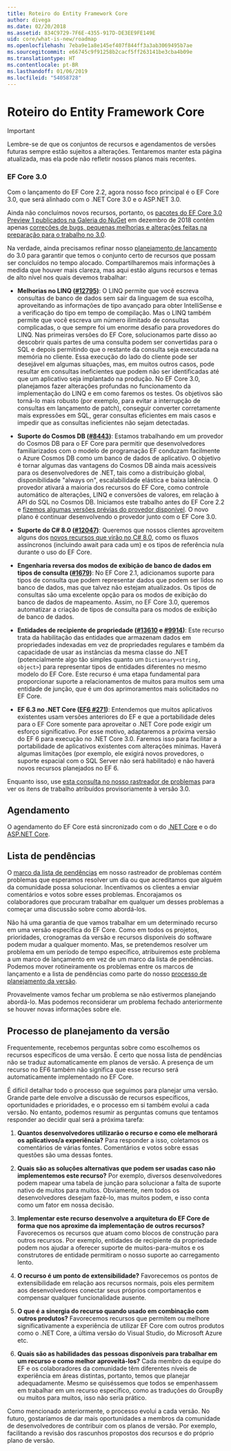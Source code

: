 ```yaml
---
title: Roteiro do Entity Framework Core
author: divega
ms.date: 02/20/2018
ms.assetid: 834C9729-7F6E-4355-917D-DE3EE9FE149E
uid: core/what-is-new/roadmap
ms.openlocfilehash: 7eba9e1a8e145ef407f844ff3a3ab3069495b7ae
ms.sourcegitcommit: e66745c9f91258b2cacf5ff263141be3cba4b09e
ms.translationtype: HT
ms.contentlocale: pt-BR
ms.lasthandoff: 01/06/2019
ms.locfileid: "54058728"
---
```

# <a name="entity-framework-core-roadmap"></a>Roteiro do Entity Framework Core

> [!IMPORTANT]
> Lembre-se de que os conjuntos de recursos e agendamentos de versões futuras sempre estão sujeitos a alterações. Tentaremos manter esta página atualizada, mas ela pode não refletir nossos planos mais recentes.

### <a name="ef-core-30"></a>EF Core 3.0

Com o lançamento do EF Core 2.2, agora nosso foco principal é o EF Core 3.0, que será alinhado com o .NET Core 3.0 e o ASP.NET 3.0.

Ainda não concluímos novos recursos, portanto, os [pacotes do EF Core 3.0 Preview 1 publicados na Galeria do NuGet](https://www.nuget.org/packages/Microsoft.EntityFrameworkCore/3.0.0-preview.18572.1) em dezembro de 2018 contêm apenas [correções de bugs, pequenas melhorias e alterações feitas na preparação para o trabalho no 3.0](https://github.com/aspnet/EntityFrameworkCore/issues?q=is%3Aissue+milestone%3A3.0.0+is%3Aclosed+label%3Aclosed-fixed).

Na verdade, ainda precisamos refinar nosso [planejamento de lançamento](#release-planning-process) do 3.0 para garantir que temos o conjunto certo de recursos que possam ser concluídos no tempo alocado.
Compartilharemos mais informações à medida que houver mais clareza, mas aqui estão alguns recursos e temas de alto nível nos quais devemos trabalhar:

- **Melhorias no LINQ ([#12795](https://github.com/aspnet/EntityFrameworkCore/issues/12795))**: O LINQ permite que você escreva consultas de banco de dados sem sair da linguagem de sua escolha, aproveitando as informações de tipo avançado para obter IntelliSense e a verificação do tipo em tempo de compilação.
  Mas o LINQ também permite que você escreva um número ilimitado de consultas complicadas, o que sempre foi um enorme desafio para provedores do LINQ.
  Nas primeiras versões do EF Core, solucionamos parte disso ao descobrir quais partes de uma consulta podem ser convertidas para o SQL e depois permitindo que o restante da consulta seja executada na memória no cliente.
  Essa execução do lado do cliente pode ser desejável em algumas situações, mas, em muitos outros casos, pode resultar em consultas ineficientes que podem não ser identificadas até que um aplicativo seja implantado na produção.
  No EF Core 3.0, planejamos fazer alterações profundas no funcionamento da implementação do LINQ e em como faremos os testes.
  Os objetivos são torná-lo mais robusto (por exemplo, para evitar a interrupção de consultas em lançamento de patch), conseguir converter corretamente mais expressões em SQL, gerar consultas eficientes em mais casos e impedir que as consultas ineficientes não sejam detectadas.

- **Suporte do Cosmos DB ([#8443](https://github.com/aspnet/EntityFrameworkCore/issues/8443))**: Estamos trabalhando em um provedor do Cosmos DB para o EF Core para permitir que desenvolvedores familiarizados com o modelo de programação EF conduzam facilmente o Azure Cosmos DB como um banco de dados de aplicativo.
  O objetivo é tornar algumas das vantagens do Cosmos DB ainda mais acessíveis para os desenvolvedores de .NET, tais como a distribuição global, disponibilidade "always on", escalabilidade elástica e baixa latência.
  O provedor ativará a maioria dos recursos do EF Core, como controle automático de alterações, LINQ e conversões de valores, em relação à API do SQL no Cosmos DB. Iniciamos este trabalho antes do EF Core 2.2 e [fizemos algumas versões prévias do provedor disponível](https://blogs.msdn.microsoft.com/dotnet/2018/10/17/announcing-entity-framework-core-2-2-preview-3/).
  O novo plano é continuar desenvolvendo o provedor junto com o EF Core 3.0.   

- **Suporte do C# 8.0 ([#12047](https://github.com/aspnet/EntityFrameworkCore/issues/12047))**: Queremos que nossos clientes aproveitem alguns dos [novos recursos que virão no C# 8.0](https://blogs.msdn.microsoft.com/dotnet/2018/11/12/building-c-8-0/), como os fluxos assíncronos (incluindo await para cada um) e os tipos de referência nula durante o uso do EF Core.

- **Engenharia reversa dos modos de exibição de banco de dados em tipos de consulta ([#1679](https://github.com/aspnet/EntityFrameworkCore/issues/1679))**: No EF Core 2.1, adicionamos suporte para tipos de consulta que podem representar dados que podem ser lidos no banco de dados, mas que talvez não estejam atualizados.
  Os tipos de consultas são uma excelente opção para os modos de exibição do banco de dados de mapeamento. Assim, no EF Core 3.0, queremos automatizar a criação de tipos de consulta para os modos de exibição de banco de dados.

- **Entidades de recipiente de propriedade ([#13610](https://github.com/aspnet/EntityFrameworkCore/issues/13610) e [#9914](https://github.com/aspnet/EntityFrameworkCore/issues/9914))**: Este recurso trata da habilitação das entidades que armazenam dados em propriedades indexadas em vez de propriedades regulares e também da capacidade de usar as instâncias da mesma classe do .NET (potencialmente algo tão simples quanto um `Dictionary<string, object>`) para representar tipos de entidades diferentes no mesmo modelo do EF Core.
  Este recurso é uma etapa fundamental para proporcionar suporte a relacionamentos de muitos para muitos sem uma entidade de junção, que é um dos aprimoramentos mais solicitados no EF Core.

- **EF 6.3 no .NET Core ([EF6 #271](https://github.com/aspnet/EntityFramework6/issues/271))**: Entendemos que muitos aplicativos existentes usam versões anteriores do EF e que a portabilidade deles para o EF Core somente para aproveitar o .NET Core pode exigir um esforço significativo.
  Por esse motivo, adaptaremos a próxima versão do EF 6 para execução no .NET Core 3.0.
  Faremos isso para facilitar a portabilidade de aplicativos existentes com alterações mínimas.
  Haverá algumas limitações (por exemplo, ele exigirá novos provedores, o suporte espacial com o SQL Server não será habilitado) e não haverá novos recursos planejados no EF 6.

Enquanto isso, use [esta consulta no nosso rastreador de problemas](https://github.com/aspnet/EntityFrameworkCore/issues?q=is%3Aopen+is%3Aissue+milestone%3A3.0.0+sort%3Areactions-%2B1-desc) para ver os itens de trabalho atribuídos provisoriamente à versão 3.0.

## <a name="schedule"></a>Agendamento

O agendamento do EF Core está sincronizado com o do [.NET Core](https://github.com/dotnet/core/blob/master/roadmap.md) e o do [ASP.NET Core](https://github.com/aspnet/Home/wiki/Roadmap).

## <a name="backlog"></a>Lista de pendências

O [marco da lista de pendências](https://github.com/aspnet/EntityFrameworkCore/issues?q=is%3Aopen+is%3Aissue+milestone%3ABacklog+sort%3Areactions-%2B1-desc) em nosso rastreador de problemas contém problemas que esperamos resolver um dia ou que acreditamos que alguém da comunidade possa solucionar.
Incentivamos os clientes a enviar comentários e votos sobre esses problemas.
Encorajamos os colaboradores que procuram trabalhar em qualquer um desses problemas a começar uma discussão sobre como abordá-los.

Não há uma garantia de que vamos trabalhar em um determinado recurso em uma versão específica do EF Core.
Como em todos os projetos, prioridades, cronogramas da versão e recursos disponíveis do software podem mudar a qualquer momento.
Mas, se pretendemos resolver um problema em um período de tempo específico, atribuiremos este problema a um marco de lançamento em vez de um marco da lista de pendências.
Podemos mover rotineiramente os problemas entre os marcos de lançamento e a lista de pendências como parte do nosso [processo de planejamento da versão](#release-planning-process).

Provavelmente vamos fechar um problema se não estivermos planejando abordá-lo.
Mas podemos reconsiderar um problema fechado anteriormente se houver novas informações sobre ele.

## <a name="release-planning-process"></a>Processo de planejamento da versão

Frequentemente, recebemos perguntas sobre como escolhemos os recursos específicos de uma versão.
É certo que nossa lista de pendências não se traduz automaticamente em planos de versão.
A presença de um recurso no EF6 também não significa que esse recurso será automaticamente implementado no EF Core.

É difícil detalhar todo o processo que seguimos para planejar uma versão.
Grande parte dele envolve a discussão de recursos específicos, oportunidades e prioridades, e o processo em si também evolui a cada versão.
No entanto, podemos resumir as perguntas comuns que tentamos responder ao decidir qual será a próxima tarefa:

1. **Quantos desenvolvedores utilizarão o recurso e como ele melhorará os aplicativos/a experiência?** Para responder a isso, coletamos os comentários de várias fontes. Comentários e votos sobre essas questões são uma dessas fontes.

2. **Quais são as soluções alternativas que podem ser usadas caso não implementemos este recurso?** Por exemplo, diversos desenvolvedores podem mapear uma tabela de junção para solucionar a falta de suporte nativo de muitos para muitos. Obviamente, nem todos os desenvolvedores desejam fazê-lo, mas muitos podem, e isso conta como um fator em nossa decisão.

3. **Implementar este recurso desenvolve a arquitetura do EF Core de forma que nos aproxime da implementação de outros recursos?** Favorecemos os recursos que atuam como blocos de construção para outros recursos. Por exemplo, entidades de recipiente da propriedade podem nos ajudar a oferecer suporte de muitos-para-muitos e os construtores de entidade permitiram o nosso suporte ao carregamento lento. 

4. **O recurso é um ponto de extensibilidade?** Favorecemos os pontos de extensibilidade em relação aos recursos normais, pois eles permitem aos desenvolvedores conectar seus próprios comportamentos e compensar qualquer funcionalidade ausente. 

5. **O que é a sinergia do recurso quando usado em combinação com outros produtos?** Favorecemos recursos que permitem ou melhore significativamente a experiência de utilizar EF Core com outros produtos como o .NET Core, a última versão do Visual Studio, do Microsoft Azure etc.

6. **Quais são as habilidades das pessoas disponíveis para trabalhar em um recurso e como melhor aproveitá-los?** Cada membro da equipe do EF e os colaboradores da comunidade têm diferentes níveis de experiência em áreas distintas, portanto, temos que planejar adequadamente. Mesmo se quiséssemos que todos se empenhassem em trabalhar em um recurso específico, como as traduções do GroupBy ou muitos para muitos, isso não seria prático.

Como mencionado anteriormente, o processo evolui a cada versão.
No futuro, gostaríamos de dar mais oportunidades a membros da comunidade de desenvolvedores de contribuir com os planos de versão.
Por exemplo, facilitando a revisão dos rascunhos propostos dos recursos e do próprio plano de versão.
